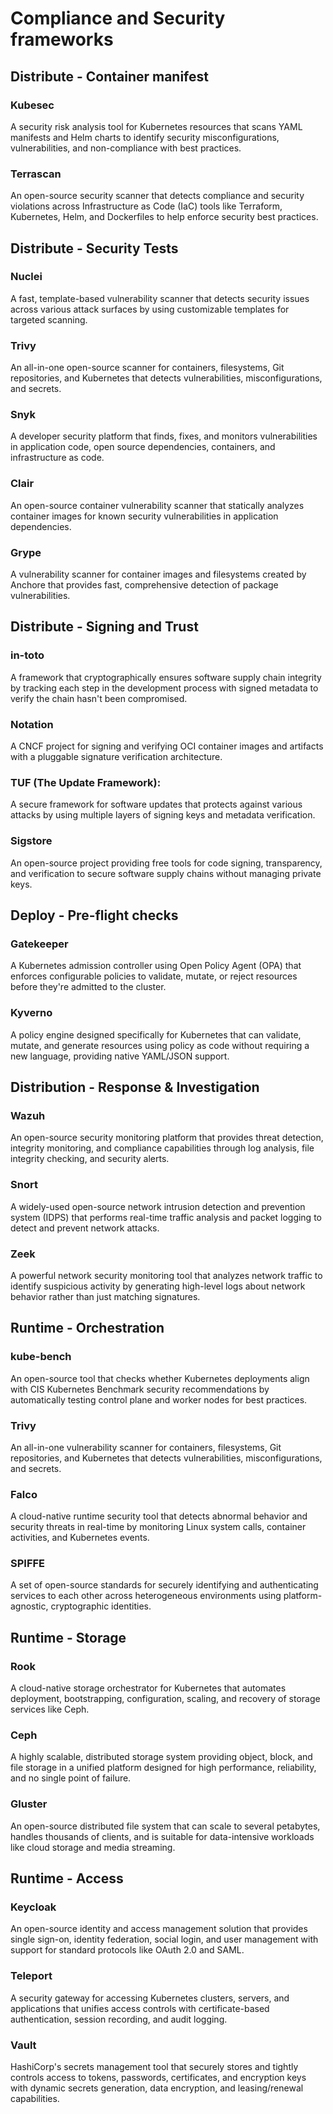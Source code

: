 # Compliance and Security frameworks

## Distribute - Container manifest

### Kubesec
A security risk analysis tool for Kubernetes resources that scans YAML manifests and Helm charts to identify security misconfigurations, vulnerabilities, and non-compliance with best practices.

### Terrascan
An open-source security scanner that detects compliance and security violations across Infrastructure as Code (IaC) tools like Terraform, Kubernetes, Helm, and Dockerfiles to help enforce security best practices.

## Distribute - Security Tests

### Nuclei
A fast, template-based vulnerability scanner that detects security issues across various attack surfaces by using customizable templates for targeted scanning.

### Trivy
An all-in-one open-source scanner for containers, filesystems, Git repositories, and Kubernetes that detects vulnerabilities, misconfigurations, and secrets.

### Snyk
A developer security platform that finds, fixes, and monitors vulnerabilities in application code, open source dependencies, containers, and infrastructure as code.

### Clair
An open-source container vulnerability scanner that statically analyzes container images for known security vulnerabilities in application dependencies.

### Grype
A vulnerability scanner for container images and filesystems created by Anchore that provides fast, comprehensive detection of package vulnerabilities.

## Distribute - Signing and Trust

### in-toto
A framework that cryptographically ensures software supply chain integrity by tracking each step in the development process with signed metadata to verify the chain hasn't been compromised.

### Notation
A CNCF project for signing and verifying OCI container images and artifacts with a pluggable signature verification architecture.

### TUF (The Update Framework): 
A secure framework for software updates that protects against various attacks by using multiple layers of signing keys and metadata verification.

### Sigstore
An open-source project providing free tools for code signing, transparency, and verification to secure software supply chains without managing private keys.

## Deploy - Pre-flight checks

### Gatekeeper
A Kubernetes admission controller using Open Policy Agent (OPA) that enforces configurable policies to validate, mutate, or reject resources before they're admitted to the cluster.

### Kyverno
A policy engine designed specifically for Kubernetes that can validate, mutate, and generate resources using policy as code without requiring a new language, providing native YAML/JSON support.

## Distribution - Response & Investigation

### Wazuh
An open-source security monitoring platform that provides threat detection, integrity monitoring, and compliance capabilities through log analysis, file integrity checking, and security alerts.

### Snort
A widely-used open-source network intrusion detection and prevention system (IDPS) that performs real-time traffic analysis and packet logging to detect and prevent network attacks.

### Zeek
A powerful network security monitoring tool that analyzes network traffic to identify suspicious activity by generating high-level logs about network behavior rather than just matching signatures.

## Runtime - Orchestration

### kube-bench
An open-source tool that checks whether Kubernetes deployments align with CIS Kubernetes Benchmark security recommendations by automatically testing control plane and worker nodes for best practices.

### Trivy
An all-in-one vulnerability scanner for containers, filesystems, Git repositories, and Kubernetes that detects vulnerabilities, misconfigurations, and secrets.

### Falco
A cloud-native runtime security tool that detects abnormal behavior and security threats in real-time by monitoring Linux system calls, container activities, and Kubernetes events.

### SPIFFE 
A set of open-source standards for securely identifying and authenticating services to each other across heterogeneous environments using platform-agnostic, cryptographic identities.

## Runtime - Storage

### Rook
A cloud-native storage orchestrator for Kubernetes that automates deployment, bootstrapping, configuration, scaling, and recovery of storage services like Ceph.

### Ceph
A highly scalable, distributed storage system providing object, block, and file storage in a unified platform designed for high performance, reliability, and no single point of failure.

### Gluster
An open-source distributed file system that can scale to several petabytes, handles thousands of clients, and is suitable for data-intensive workloads like cloud storage and media streaming.

## Runtime - Access

### Keycloak
An open-source identity and access management solution that provides single sign-on, identity federation, social login, and user management with support for standard protocols like OAuth 2.0 and SAML.

### Teleport
A security gateway for accessing Kubernetes clusters, servers, and applications that unifies access controls with certificate-based authentication, session recording, and audit logging.

### Vault
HashiCorp's secrets management tool that securely stores and tightly controls access to tokens, passwords, certificates, and encryption keys with dynamic secrets generation, data encryption, and leasing/renewal capabilities.